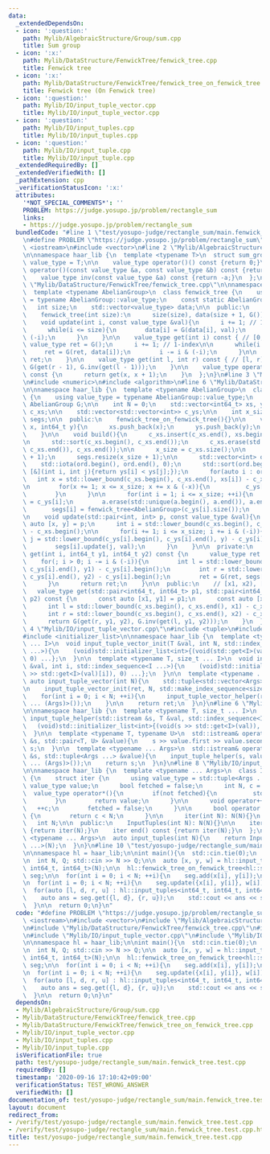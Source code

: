 ```yaml
---
data:
  _extendedDependsOn:
  - icon: ':question:'
    path: Mylib/AlgebraicStructure/Group/sum.cpp
    title: Sum group
  - icon: ':x:'
    path: Mylib/DataStructure/FenwickTree/fenwick_tree.cpp
    title: Fenwick tree
  - icon: ':x:'
    path: Mylib/DataStructure/FenwickTree/fenwick_tree_on_fenwick_tree.cpp
    title: Fenwick tree (On Fenwick tree)
  - icon: ':question:'
    path: Mylib/IO/input_tuple_vector.cpp
    title: Mylib/IO/input_tuple_vector.cpp
  - icon: ':question:'
    path: Mylib/IO/input_tuples.cpp
    title: Mylib/IO/input_tuples.cpp
  - icon: ':question:'
    path: Mylib/IO/input_tuple.cpp
    title: Mylib/IO/input_tuple.cpp
  _extendedRequiredBy: []
  _extendedVerifiedWith: []
  _pathExtension: cpp
  _verificationStatusIcon: ':x:'
  attributes:
    '*NOT_SPECIAL_COMMENTS*': ''
    PROBLEM: https://judge.yosupo.jp/problem/rectangle_sum
    links:
    - https://judge.yosupo.jp/problem/rectangle_sum
  bundledCode: "#line 1 \"test/yosupo-judge/rectangle_sum/main.fenwick_tree.test.cpp\"\
    \n#define PROBLEM \"https://judge.yosupo.jp/problem/rectangle_sum\"\n\n#include\
    \ <iostream>\n#include <vector>\n#line 2 \"Mylib/AlgebraicStructure/Group/sum.cpp\"\
    \n\nnamespace haar_lib {\n  template <typename T>\n  struct sum_group {\n    using\
    \ value_type = T;\n\n    value_type operator()() const {return 0;}\n    value_type\
    \ operator()(const value_type &a, const value_type &b) const {return a + b;}\n\
    \    value_type inv(const value_type &a) const {return -a;}\n  };\n}\n#line 3\
    \ \"Mylib/DataStructure/FenwickTree/fenwick_tree.cpp\"\n\nnamespace haar_lib {\n\
    \  template <typename AbelianGroup>\n  class fenwick_tree {\n    using value_type\
    \ = typename AbelianGroup::value_type;\n    const static AbelianGroup G;\n\n \
    \   int size;\n    std::vector<value_type> data;\n\n  public:\n    fenwick_tree(){}\n\
    \    fenwick_tree(int size):\n      size(size), data(size + 1, G())\n    {}\n\n\
    \    void update(int i, const value_type &val){\n      i += 1; // 1-index\n\n\
    \      while(i <= size){\n        data[i] = G(data[i], val);\n        i += i &\
    \ (-i);\n      }\n    }\n\n    value_type get(int i) const { // [0, i)\n     \
    \ value_type ret = G();\n      i += 1; // 1-index\n\n      while(i > 0){\n   \
    \     ret = G(ret, data[i]);\n        i -= i & (-i);\n      }\n\n      return\
    \ ret;\n    }\n\n    value_type get(int l, int r) const { // [l, r)\n      return\
    \ G(get(r - 1), G.inv(get(l - 1)));\n    }\n\n    value_type operator[](int x)\
    \ const {\n      return get(x, x + 1);\n    }\n  };\n}\n#line 3 \"Mylib/DataStructure/FenwickTree/fenwick_tree_on_fenwick_tree.cpp\"\
    \n#include <numeric>\n#include <algorithm>\n#line 6 \"Mylib/DataStructure/FenwickTree/fenwick_tree_on_fenwick_tree.cpp\"\
    \n\nnamespace haar_lib {\n  template <typename AbelianGroup>\n  class fenwick_tree_on_fenwick_tree\
    \ {\n    using value_type = typename AbelianGroup::value_type;\n    const static\
    \ AbelianGroup G;\n\n    int N = 0;\n    std::vector<int64_t> xs, ys;\n    std::vector<int>\
    \ c_xs;\n\n    std::vector<std::vector<int>> c_ys;\n\n    int x_size;\n\n    std::vector<fenwick_tree<AbelianGroup>>\
    \ segs;\n\n  public:\n    fenwick_tree_on_fenwick_tree(){}\n\n    void add(int64_t\
    \ x, int64_t y){\n      xs.push_back(x);\n      ys.push_back(y);\n      ++N;\n\
    \    }\n\n    void build(){\n      c_xs.insert(c_xs.end(), xs.begin(), xs.end());\n\
    \n      std::sort(c_xs.begin(), c_xs.end());\n      c_xs.erase(std::unique(c_xs.begin(),\
    \ c_xs.end()), c_xs.end());\n\n      x_size = c_xs.size();\n\n      c_ys.resize(x_size\
    \ + 1);\n      segs.resize(x_size + 1);\n\n      std::vector<int> ord(N);\n  \
    \    std::iota(ord.begin(), ord.end(), 0);\n      std::sort(ord.begin(), ord.end(),\
    \ [&](int i, int j){return ys[i] < ys[j];});\n      for(auto i : ord){\n     \
    \   int x = std::lower_bound(c_xs.begin(), c_xs.end(), xs[i]) - c_xs.begin();\n\
    \n        for(x += 1; x <= x_size; x += x & (-x)){\n          c_ys[x].emplace_back(ys[i]);\n\
    \        }\n      }\n\n      for(int i = 1; i <= x_size; ++i){\n        auto &a\
    \ = c_ys[i];\n        a.erase(std::unique(a.begin(), a.end()), a.end());\n\n \
    \       segs[i] = fenwick_tree<AbelianGroup>(c_ys[i].size());\n      }\n    }\n\
    \n    void update(std::pair<int, int> p, const value_type &val){\n      const\
    \ auto [x, y] = p;\n      int i = std::lower_bound(c_xs.begin(), c_xs.end(), x)\
    \ - c_xs.begin();\n\n      for(i += 1; i <= x_size; i += i & (-i)){\n        int\
    \ j = std::lower_bound(c_ys[i].begin(), c_ys[i].end(), y) - c_ys[i].begin();\n\
    \        segs[i].update(j, val);\n      }\n    }\n\n  private:\n    value_type\
    \ get(int i, int64_t y1, int64_t y2) const {\n      value_type ret = G();\n  \
    \    for(; i > 0; i -= i & (-i)){\n        int l = std::lower_bound(c_ys[i].begin(),\
    \ c_ys[i].end(), y1) - c_ys[i].begin();\n        int r = std::lower_bound(c_ys[i].begin(),\
    \ c_ys[i].end(), y2) - c_ys[i].begin();\n        ret = G(ret, segs[i].get(l, r));\n\
    \      }\n      return ret;\n    }\n\n  public:\n    // [x1, x2), [y1, y2)\n \
    \   value_type get(std::pair<int64_t, int64_t> p1, std::pair<int64_t, int64_t>\
    \ p2) const {\n      const auto [x1, y1] = p1;\n      const auto [x2, y2] = p2;\n\
    \      int l = std::lower_bound(c_xs.begin(), c_xs.end(), x1) - c_xs.begin();\n\
    \      int r = std::lower_bound(c_xs.begin(), c_xs.end(), x2) - c_xs.begin();\n\
    \      return G(get(r, y1, y2), G.inv(get(l, y1, y2)));\n    }\n  };\n}\n#line\
    \ 4 \"Mylib/IO/input_tuple_vector.cpp\"\n#include <tuple>\n#include <utility>\n\
    #include <initializer_list>\n\nnamespace haar_lib {\n  template <typename T, size_t\
    \ ... I>\n  void input_tuple_vector_init(T &val, int N, std::index_sequence<I\
    \ ...>){\n    (void)std::initializer_list<int>{(void(std::get<I>(val).resize(N)),\
    \ 0) ...};\n  }\n\n  template <typename T, size_t ... I>\n  void input_tuple_vector_helper(T\
    \ &val, int i, std::index_sequence<I ...>){\n    (void)std::initializer_list<int>{(void(std::cin\
    \ >> std::get<I>(val)[i]), 0) ...};\n  }\n\n  template <typename ... Args>\n \
    \ auto input_tuple_vector(int N){\n    std::tuple<std::vector<Args> ...> ret;\n\
    \n    input_tuple_vector_init(ret, N, std::make_index_sequence<sizeof ... (Args)>());\n\
    \    for(int i = 0; i < N; ++i){\n      input_tuple_vector_helper(ret, i, std::make_index_sequence<sizeof\
    \ ... (Args)>());\n    }\n\n    return ret;\n  }\n}\n#line 6 \"Mylib/IO/input_tuple.cpp\"\
    \n\nnamespace haar_lib {\n  template <typename T, size_t ... I>\n  static void\
    \ input_tuple_helper(std::istream &s, T &val, std::index_sequence<I ...>){\n \
    \   (void)std::initializer_list<int>{(void(s >> std::get<I>(val)), 0) ...};\n\
    \  }\n\n  template <typename T, typename U>\n  std::istream& operator>>(std::istream\
    \ &s, std::pair<T, U> &value){\n    s >> value.first >> value.second;\n    return\
    \ s;\n  }\n\n  template <typename ... Args>\n  std::istream& operator>>(std::istream\
    \ &s, std::tuple<Args ...> &value){\n    input_tuple_helper(s, value, std::make_index_sequence<sizeof\
    \ ... (Args)>());\n    return s;\n  }\n}\n#line 8 \"Mylib/IO/input_tuples.cpp\"\
    \n\nnamespace haar_lib {\n  template <typename ... Args>\n  class InputTuples\
    \ {\n    struct iter {\n      using value_type = std::tuple<Args ...>;\n     \
    \ value_type value;\n      bool fetched = false;\n      int N, c = 0;\n\n    \
    \  value_type operator*(){\n        if(not fetched){\n          std::cin >> value;\n\
    \        }\n        return value;\n      }\n\n      void operator++(){\n     \
    \   ++c;\n        fetched = false;\n      }\n\n      bool operator!=(iter &) const\
    \ {\n        return c < N;\n      }\n\n      iter(int N): N(N){}\n    };\n\n \
    \   int N;\n\n  public:\n    InputTuples(int N): N(N){}\n\n    iter begin() const\
    \ {return iter(N);}\n    iter end() const {return iter(N);}\n  };\n\n  template\
    \ <typename ... Args>\n  auto input_tuples(int N){\n    return InputTuples<Args\
    \ ...>(N);\n  }\n}\n#line 10 \"test/yosupo-judge/rectangle_sum/main.fenwick_tree.test.cpp\"\
    \n\nnamespace hl = haar_lib;\n\nint main(){\n  std::cin.tie(0);\n  std::ios::sync_with_stdio(false);\n\
    \n  int N, Q; std::cin >> N >> Q;\n\n  auto [x, y, w] = hl::input_tuple_vector<int64_t,\
    \ int64_t, int64_t>(N);\n\n  hl::fenwick_tree_on_fenwick_tree<hl::sum_group<int64_t>>\
    \ seg;\n\n  for(int i = 0; i < N; ++i){\n    seg.add(x[i], y[i]);\n  }\n\n  seg.build();\n\
    \n  for(int i = 0; i < N; ++i){\n    seg.update({x[i], y[i]}, w[i]);\n  }\n\n\
    \  for(auto [l, d, r, u] : hl::input_tuples<int64_t, int64_t, int64_t, int64_t>(Q)){\n\
    \    auto ans = seg.get({l, d}, {r, u});\n    std::cout << ans << std::endl;\n\
    \  }\n\n  return 0;\n}\n"
  code: "#define PROBLEM \"https://judge.yosupo.jp/problem/rectangle_sum\"\n\n#include\
    \ <iostream>\n#include <vector>\n#include \"Mylib/AlgebraicStructure/Group/sum.cpp\"\
    \n#include \"Mylib/DataStructure/FenwickTree/fenwick_tree.cpp\"\n#include \"Mylib/DataStructure/FenwickTree/fenwick_tree_on_fenwick_tree.cpp\"\
    \n#include \"Mylib/IO/input_tuple_vector.cpp\"\n#include \"Mylib/IO/input_tuples.cpp\"\
    \n\nnamespace hl = haar_lib;\n\nint main(){\n  std::cin.tie(0);\n  std::ios::sync_with_stdio(false);\n\
    \n  int N, Q; std::cin >> N >> Q;\n\n  auto [x, y, w] = hl::input_tuple_vector<int64_t,\
    \ int64_t, int64_t>(N);\n\n  hl::fenwick_tree_on_fenwick_tree<hl::sum_group<int64_t>>\
    \ seg;\n\n  for(int i = 0; i < N; ++i){\n    seg.add(x[i], y[i]);\n  }\n\n  seg.build();\n\
    \n  for(int i = 0; i < N; ++i){\n    seg.update({x[i], y[i]}, w[i]);\n  }\n\n\
    \  for(auto [l, d, r, u] : hl::input_tuples<int64_t, int64_t, int64_t, int64_t>(Q)){\n\
    \    auto ans = seg.get({l, d}, {r, u});\n    std::cout << ans << std::endl;\n\
    \  }\n\n  return 0;\n}\n"
  dependsOn:
  - Mylib/AlgebraicStructure/Group/sum.cpp
  - Mylib/DataStructure/FenwickTree/fenwick_tree.cpp
  - Mylib/DataStructure/FenwickTree/fenwick_tree_on_fenwick_tree.cpp
  - Mylib/IO/input_tuple_vector.cpp
  - Mylib/IO/input_tuples.cpp
  - Mylib/IO/input_tuple.cpp
  isVerificationFile: true
  path: test/yosupo-judge/rectangle_sum/main.fenwick_tree.test.cpp
  requiredBy: []
  timestamp: '2020-09-16 17:10:42+09:00'
  verificationStatus: TEST_WRONG_ANSWER
  verifiedWith: []
documentation_of: test/yosupo-judge/rectangle_sum/main.fenwick_tree.test.cpp
layout: document
redirect_from:
- /verify/test/yosupo-judge/rectangle_sum/main.fenwick_tree.test.cpp
- /verify/test/yosupo-judge/rectangle_sum/main.fenwick_tree.test.cpp.html
title: test/yosupo-judge/rectangle_sum/main.fenwick_tree.test.cpp
---
```

